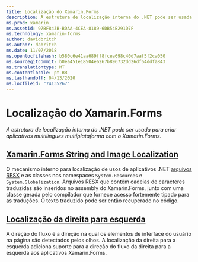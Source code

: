 ```yaml
---
title: Localização do Xamarin.Forms
description: A estrutura de localização interna do .NET pode ser usada para criar aplicativos multilíngues multiplataforma com o Xamarin.Forms. Texto e imagens podem ser localizados e os aplicativos podem dar suporte a uma direção de fluxo da direita para esquerda.
ms.prod: xamarin
ms.assetid: 97BF843B-BDAA-4CEA-8189-6DB54B291D7F
ms.technology: xamarin-forms
author: davidbritch
ms.author: dabritch
ms.date: 11/07/2018
ms.openlocfilehash: b580c6e41aa689ff8fcea698c40d7aaf5f2ca050
ms.sourcegitcommit: b0ea451e18504e6267b896732dd26df64ddfa843
ms.translationtype: MT
ms.contentlocale: pt-BR
ms.lasthandoff: 04/13/2020
ms.locfileid: "74135267"
---
```

# <a name="xamarinforms-localization"></a>Localização do Xamarin.Forms

_A estrutura de localização interna do .NET pode ser usada para criar aplicativos multilíngues multiplataforma com o Xamarin.Forms._

## <a name="xamarinforms-string-and-image-localization"></a>[Xamarin.Forms String and Image Localization](text.md)

O mecanismo interno para localização de usos de aplicativos .NET [arquivos RESX](https://docs.microsoft.com/dotnet/framework/resources/creating-resource-files-for-desktop-apps#resources-in-resx-files) e as classes nos namespaces `System.Resources` e `System.Globalization`. Arquivos RESX que contêm cadeias de caracteres traduzidas são inseridos no assembly do Xamarin.Forms, junto com uma classe gerada pelo compilador que fornece acesso fortemente tipado para as traduções. O texto traduzido pode ser então recuperado no código.

## <a name="right-to-left-localization"></a>[Localização da direita para esquerda](right-to-left.md)

A direção do fluxo é a direção na qual os elementos de interface do usuário na página são detectados pelos olhos. A localização da direita para a esquerda adiciona suporte para a direção do fluxo da direita para a esquerda aos aplicativos Xamarin.Forms.
